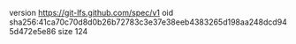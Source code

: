 version https://git-lfs.github.com/spec/v1
oid sha256:41ca70c70d8d0b26b72783c3e37e38eeb4383265d198aa248dcd945d472e5e86
size 124
